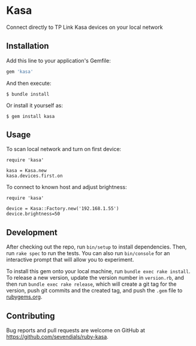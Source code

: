 # Kasa

Connect directly to TP Link Kasa devices on your local network
## Installation

Add this line to your application's Gemfile:

```ruby
gem 'kasa'
```

And then execute:

    $ bundle install

Or install it yourself as:

    $ gem install kasa

## Usage
To scan local network and turn on first device:
```
require 'kasa'

kasa = Kasa.new
kasa.devices.first.on
```
To connect to known host and adjust brightness:
```
require 'kasa'

device = Kasa::Factory.new('192.168.1.55')
device.brightness=50
```

## Development

After checking out the repo, run `bin/setup` to install dependencies. Then, run `rake spec` to run the tests. You can also run `bin/console` for an interactive prompt that will allow you to experiment.

To install this gem onto your local machine, run `bundle exec rake install`. To release a new version, update the version number in `version.rb`, and then run `bundle exec rake release`, which will create a git tag for the version, push git commits and the created tag, and push the `.gem` file to [rubygems.org](https://rubygems.org).

## Contributing

Bug reports and pull requests are welcome on GitHub at https://github.com/sevendials/ruby-kasa.
